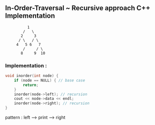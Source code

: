 ## In-Order-Traversal ~ Recursive approach C++ Implementation

```
          1
        /   \
       2     3
      / \   / \
     4   5 6   7
        /     / \
       8     9  10
```

### Implementation :

```cpp
void inorder(int node) {
    if (node == NULL) { // base case
        return;
    }
    inorder(node->left); // recursion
    cout << node->data << endl;
    inorder(node->right); // recursion
}
```

pattern : left --> print --> right
